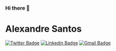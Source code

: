 ### Hi there 👋
# Alexandre Santos

[![Twitter Badge](https://img.shields.io/badge/-@alexandresouza-1ca0f1?style=flat-square&labelColor=1ca0f1&logo=twitter&logoColor=white&link=https://twitter.com/_alexandre_me)](https://twitter.com/_alexandre_me) [![Linkedin Badge](https://img.shields.io/badge/-Alexandre-blue?style=flat-square&logo=Linkedin&logoColor=white&link=https://www.linkedin.com/in/alexandre-souza-273986191/)](https://www.linkedin.com/in/alexandre-souza-273986191/) 
[![Gmail Badge](https://img.shields.io/badge/-alexandreifto2@gmail.com-c14438?style=flat-square&logo=Gmail&logoColor=white&link=mailto:alexandreifto2@gmail.com)](mailto:alexandreifto2@gmail.com)
